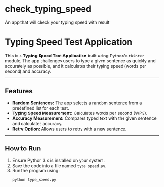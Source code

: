 # check_typing_speed
An app that will check your typing speed with result
# Typing Speed Test Application

This is a **Typing Speed Test Application** built using Python's `tkinter` module. The app challenges users to type a given sentence as quickly and accurately as possible, and it calculates their typing speed (words per second) and accuracy.

---

## Features
- **Random Sentences:** The app selects a random sentence from a predefined list for each test.
- **Typing Speed Measurement:** Calculates words per second (WPS).
- **Accuracy Measurement:** Compares typed text with the given sentence and calculates accuracy.
- **Retry Option:** Allows users to retry with a new sentence.

---

## How to Run
1. Ensure Python 3.x is installed on your system.
2. Save the code into a file named `type_speed.py`.
3. Run the program using:
   ```bash
   python type_speed.py
